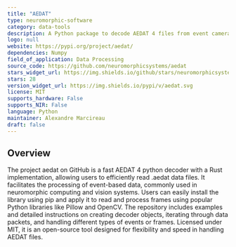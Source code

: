 ```yaml
---
title: "AEDAT"
type: neuromorphic-software
category: data-tools
description: A Python package to decode AEDAT 4 files from event cameras with a Rust implementation for speed.
logo: null
website: https://pypi.org/project/aedat/
dependencies: Numpy
field_of_application: Data Processing
source_code: https://github.com/neuromorphicsystems/aedat
stars_widget_url: https://img.shields.io/github/stars/neuromorphicsystems/aedat.svg?style=social
stars: 28
version_widget_url: https://img.shields.io/pypi/v/aedat.svg
license: MIT
supports_hardware: False
supports_NIR: False
language: Python
maintainer: Alexandre Marcireau
draft: false
---
```


## Overview
The project aedat on GitHub is a fast AEDAT 4 python decoder with a Rust implementation, allowing users to efficiently read .aedat data files. It facilitates the processing of event-based data, commonly used in neuromorphic computing and vision systems. Users can easily install the library using pip and apply it to read and process frames using popular Python libraries like Pillow and OpenCV. The repository includes examples and detailed instructions on creating decoder objects, iterating through data packets, and handling different types of events or frames. Licensed under MIT, it is an open-source tool designed for flexibility and speed in handling AEDAT files.